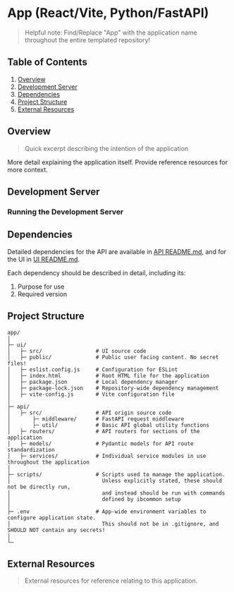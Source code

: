# App (React/Vite, Python/FastAPI)

> Helpful note: Find/Replace "App" with the application name throughout the entire templated repository!

## Table of Contents

1. [Overview](#overview)
2. [Development Server](#development-server)
3. [Dependencies](#dependencies)
4. [Project Structure](#project-structure)
5. [External Resources](#external-resources)

## Overview

> Quick excerpt describing the intention of the application

More detail explaining the application itself. Provide reference resources for more context.

## Development Server

### Running the Development Server

## Dependencies

Detailed dependencies for the API are available in [API README.md](./api/README.md), and for the UI in [UI README.md](./ui/README.md).

Each dependency should be described in detail, including its:

1. Purpose for use
2. Required version

## Project Structure

```
app/
│
├─ ui/
│   ├─ src/                 # UI source code
│   ├─ public/              # Public user facing content. No secret files!
│   ├─ eslist.config.js     # Configuration for ESLint
│   ├─ index.html           # Root HTML file for the application
│   ├─ package.json         # Local dependency manager
│   ├─ package-lock.json    # Repository-wide dependency management
│   ├─ vite-config.js       # Vite configuration file
│
├─ api/
│   ├─ src/                 # API origin source code
│       ├─ middleware/      # FastAPI request middleware
│       ├─ util/            # Basic API global utility functions
│   ├─ routers/             # API routers for sections of the application
│   ├─ models/              # Pydantic models for API route standardization
│   ├─ services/            # Individual service modules in use throughout the application
│
├─ scripts/                 # Scripts used to manage the application.
│                             Unless explicitly stated, these should not be directly run,
│                             and instead should be run with commands
│                             defined by ibcommon setup
│
├─ .env                     # App-wide environment variables to configure application state.
│                             This should not be in .gitignore, and SHOULD NOT contain any secrets!
│
└─
```

## External Resources

> External resources for reference relating to this application.
